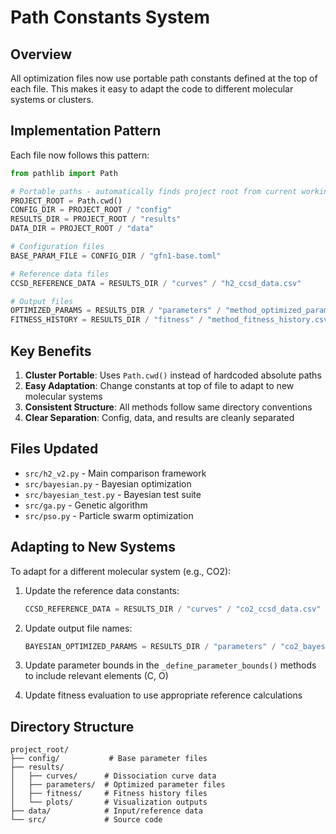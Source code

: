 # Path Constants System

## Overview
All optimization files now use portable path constants defined at the top of each file. This makes it easy to adapt the code to different molecular systems or clusters.

## Implementation Pattern

Each file now follows this pattern:

```python
from pathlib import Path

# Portable paths - automatically finds project root from current working directory
PROJECT_ROOT = Path.cwd()
CONFIG_DIR = PROJECT_ROOT / "config"
RESULTS_DIR = PROJECT_ROOT / "results"
DATA_DIR = PROJECT_ROOT / "data"

# Configuration files
BASE_PARAM_FILE = CONFIG_DIR / "gfn1-base.toml"

# Reference data files
CCSD_REFERENCE_DATA = RESULTS_DIR / "curves" / "h2_ccsd_data.csv"

# Output files
OPTIMIZED_PARAMS = RESULTS_DIR / "parameters" / "method_optimized_params.toml"
FITNESS_HISTORY = RESULTS_DIR / "fitness" / "method_fitness_history.csv"
```

## Key Benefits

1. **Cluster Portable**: Uses `Path.cwd()` instead of hardcoded absolute paths
2. **Easy Adaptation**: Change constants at top of file to adapt to new molecular systems
3. **Consistent Structure**: All methods follow same directory conventions
4. **Clear Separation**: Config, data, and results are cleanly separated

## Files Updated

- `src/h2_v2.py` - Main comparison framework
- `src/bayesian.py` - Bayesian optimization
- `src/bayesian_test.py` - Bayesian test suite
- `src/ga.py` - Genetic algorithm
- `src/pso.py` - Particle swarm optimization

## Adapting to New Systems

To adapt for a different molecular system (e.g., CO2):

1. Update the reference data constants:
   ```python
   CCSD_REFERENCE_DATA = RESULTS_DIR / "curves" / "co2_ccsd_data.csv"
   ```

2. Update output file names:
   ```python
   BAYESIAN_OPTIMIZED_PARAMS = RESULTS_DIR / "parameters" / "co2_bayesian_optimized_params.toml"
   ```

3. Update parameter bounds in the `_define_parameter_bounds()` methods to include relevant elements (C, O)

4. Update fitness evaluation to use appropriate reference calculations

## Directory Structure

```
project_root/
├── config/           # Base parameter files
├── results/
│   ├── curves/      # Dissociation curve data
│   ├── parameters/  # Optimized parameter files
│   ├── fitness/     # Fitness history files
│   └── plots/       # Visualization outputs
├── data/            # Input/reference data
└── src/             # Source code
``` 

